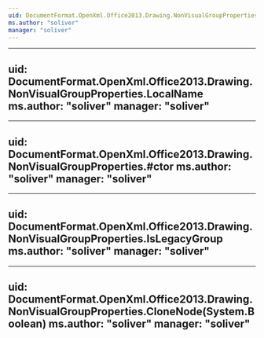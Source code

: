 ```yaml
---
uid: DocumentFormat.OpenXml.Office2013.Drawing.NonVisualGroupProperties
ms.author: "soliver"
manager: "soliver"
---
```


---
uid: DocumentFormat.OpenXml.Office2013.Drawing.NonVisualGroupProperties.LocalName
ms.author: "soliver"
manager: "soliver"
---

---
uid: DocumentFormat.OpenXml.Office2013.Drawing.NonVisualGroupProperties.#ctor
ms.author: "soliver"
manager: "soliver"
---

---
uid: DocumentFormat.OpenXml.Office2013.Drawing.NonVisualGroupProperties.IsLegacyGroup
ms.author: "soliver"
manager: "soliver"
---

---
uid: DocumentFormat.OpenXml.Office2013.Drawing.NonVisualGroupProperties.CloneNode(System.Boolean)
ms.author: "soliver"
manager: "soliver"
---
